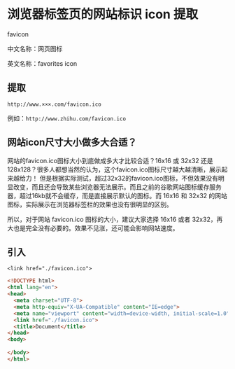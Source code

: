 # 浏览器标签页的网站标识 icon 提取

favicon

中文名称：网页图标

英文名称：favorites icon

## 提取

`http://www.×××.com/favicon.ico`

例如：`http://www.zhihu.com/favicon.ico`

## 网站icon尺寸大小做多大合适？

网站的favicon.ico图标大小到底做成多大才比较合适？16x16 或 32x32 还是 128x128？很多人都想当然的认为，这个favicon.ico图标尺寸越大越清晰，展示起来越给力！ 但是根据实际测试，超过32x32的favicon.ico图标，不但效果没有明显改变，而且还会导致某些浏览器无法展示。而且之前的谷歌网站图标缓存服务器，超过16kb就不会缓存，而是直接展示默认的图标。而 16x16 和 32x32 的网站图标，实际展示在浏览器标签栏的效果也没有很明显的区别。

所以，对于网站 favicon.ico 图标的大小，建议大家选择 16x16 或者 32x32，再大也是完全没有必要的。效果不见涨，还可能会影响网站速度。

## 引入

`<link href="./favicon.ico">`

```html
<!DOCTYPE html>
<html lang="en">
<head>
  <meta charset="UTF-8">
  <meta http-equiv="X-UA-Compatible" content="IE=edge">
  <meta name="viewport" content="width=device-width, initial-scale=1.0">
  <link href="./favicon.ico">
  <title>Document</title>
</head>
<body>
  
</body>
</html>
```

